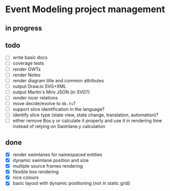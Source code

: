 # Event Modeling project management

## in progress

## todo

- [ ] write basic docs
- [ ] coverage tests
- [ ] render GWTs
- [ ] render Notes
- [ ] render diagram title and common attributes
- [ ] output Draw.io SVG+XML
- [ ] output Martin's Miro JSON (in SVG?)
- [ ] render nicer relations
- [ ] move decide/evolve to `db.ts`?
- [ ] support slice identification in the language?
- [ ] identify slice type (state view, state change, translation, automation)?
- [ ] either remove Box.y or calculate it properly and use it in rendering time instead of relying on Swimlane.y calculation

## done

- [x] render swimlanes for namespaced entities
- [x] dynamic swimlane position and size
- [x] multiple source frames rendering
- [x] flexible box rendering
- [x] nice colours
- [x] basic layout with dynamic positioning (not in static grid)
